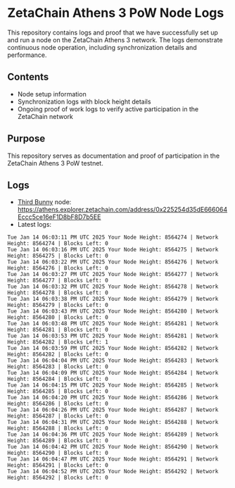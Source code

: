 # ZetaChain Athens 3 PoW Node Logs
This repository contains logs and proof that we have successfully set up and run a node on the ZetaChain Athens 3 network. The logs demonstrate continuous node operation, including synchronization details and performance.

## Contents
- Node setup information
- Synchronization logs with block height details
- Ongoing proof of work logs to verify active participation in the ZetaChain network

## Purpose
This repository serves as documentation and proof of participation in the ZetaChain Athens 3 PoW testnet.

## Logs

- [Third Bunny](https://thirdbunny.xyz/) node: https://athens.explorer.zetachain.com/address/0x225254d35dE666064Eccc5ce16eF1D8bF8D7b5EE
- Latest logs:
```
Tue Jan 14 06:03:11 PM UTC 2025 Your Node Height: 8564274 | Network Height: 8564274 | Blocks Left: 0
Tue Jan 14 06:03:16 PM UTC 2025 Your Node Height: 8564275 | Network Height: 8564275 | Blocks Left: 0
Tue Jan 14 06:03:22 PM UTC 2025 Your Node Height: 8564276 | Network Height: 8564276 | Blocks Left: 0
Tue Jan 14 06:03:27 PM UTC 2025 Your Node Height: 8564277 | Network Height: 8564277 | Blocks Left: 0
Tue Jan 14 06:03:32 PM UTC 2025 Your Node Height: 8564278 | Network Height: 8564278 | Blocks Left: 0
Tue Jan 14 06:03:38 PM UTC 2025 Your Node Height: 8564279 | Network Height: 8564279 | Blocks Left: 0
Tue Jan 14 06:03:43 PM UTC 2025 Your Node Height: 8564280 | Network Height: 8564280 | Blocks Left: 0
Tue Jan 14 06:03:48 PM UTC 2025 Your Node Height: 8564281 | Network Height: 8564281 | Blocks Left: 0
Tue Jan 14 06:03:53 PM UTC 2025 Your Node Height: 8564281 | Network Height: 8564282 | Blocks Left: 1
Tue Jan 14 06:03:59 PM UTC 2025 Your Node Height: 8564282 | Network Height: 8564282 | Blocks Left: 0
Tue Jan 14 06:04:04 PM UTC 2025 Your Node Height: 8564283 | Network Height: 8564283 | Blocks Left: 0
Tue Jan 14 06:04:09 PM UTC 2025 Your Node Height: 8564284 | Network Height: 8564284 | Blocks Left: 0
Tue Jan 14 06:04:15 PM UTC 2025 Your Node Height: 8564285 | Network Height: 8564285 | Blocks Left: 0
Tue Jan 14 06:04:20 PM UTC 2025 Your Node Height: 8564286 | Network Height: 8564286 | Blocks Left: 0
Tue Jan 14 06:04:26 PM UTC 2025 Your Node Height: 8564287 | Network Height: 8564287 | Blocks Left: 0
Tue Jan 14 06:04:31 PM UTC 2025 Your Node Height: 8564288 | Network Height: 8564288 | Blocks Left: 0
Tue Jan 14 06:04:36 PM UTC 2025 Your Node Height: 8564289 | Network Height: 8564289 | Blocks Left: 0
Tue Jan 14 06:04:42 PM UTC 2025 Your Node Height: 8564290 | Network Height: 8564290 | Blocks Left: 0
Tue Jan 14 06:04:47 PM UTC 2025 Your Node Height: 8564291 | Network Height: 8564291 | Blocks Left: 0
Tue Jan 14 06:04:52 PM UTC 2025 Your Node Height: 8564292 | Network Height: 8564292 | Blocks Left: 0
```

